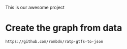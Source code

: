 This is our awesome project

# Create the graph from data

``https://github.com/rombdn/ratp-gtfs-to-json``